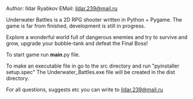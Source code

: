 Author: Ildar Ryabkov
EMail: ildar.239@mail.ru

Underwater Battles is a 2D RPG shooter written in Python + Pygame.
The game is far from finished, development is still in progress.

Explore a wonderful world full of dangerous enemies and try to 
survive and grow, upgrade your bubble-tank and defeat the Final Boss!

To start game run __main__.py file.

To make an executable file  in go to the src directory and run "pyinstaller setup.spec"
The Underwater_Battles.exe file will be created in the dist directory.

For all questions, suggests etc you can write to ildar.239@mail.ru
